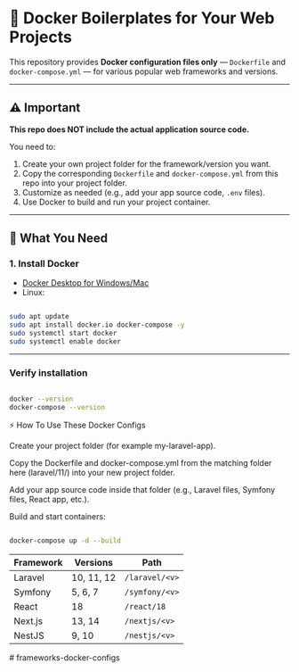 # 🚀 Docker Boilerplates for Your Web Projects

This repository provides **Docker configuration files only** — `Dockerfile` and `docker-compose.yml` — for various popular web frameworks and versions.

---

## ⚠️ Important

**This repo does NOT include the actual application source code.**

You need to:

1. Create your own project folder for the framework/version you want.
2. Copy the corresponding `Dockerfile` and `docker-compose.yml` from this repo into your project folder.
3. Customize as needed (e.g., add your app source code, `.env` files).
4. Use Docker to build and run your project container.

---

## 🐳 What You Need

### 1. Install Docker

- [Docker Desktop for Windows/Mac](https://www.docker.com/products/docker-desktop)
- Linux:

```bash

sudo apt update
sudo apt install docker.io docker-compose -y
sudo systemctl start docker
sudo systemctl enable docker

```

--- 
### Verify installation


```bash

docker --version
docker-compose --version

```

⚡ How To Use These Docker Configs

Create your project folder (for example my-laravel-app).

Copy the Dockerfile and docker-compose.yml from the matching folder here (laravel/11/) into your new project folder.

Add your app source code inside that folder (e.g., Laravel files, Symfony files, React app, etc.).

Build and start containers:

```bash

docker-compose up -d --build

```

| Framework | Versions   | Path           |
| --------- | ---------- | -------------- |
| Laravel   | 10, 11, 12 | `/laravel/<v>` |
| Symfony   | 5, 6, 7    | `/symfony/<v>` |
| React     | 18         | `/react/18`    |
| Next.js   | 13, 14     | `/nextjs/<v>`  |
| NestJS    | 9, 10      | `/nestjs/<v>`  |



#   f r a m e w o r k s - d o c k e r - c o n f i g s  
 
